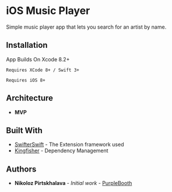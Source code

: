 # iOS Music Player

Simple music player app that lets you search for an artist by name.

## Installation

App Builds On Xcode 8.2+

```
Requires XCode 8+ / Swift 3+
```

```
Requires iOS 8+
```

## Architecture

* **MVP**

## Built With

* [SwifterSwift](https://github.com/SwifterSwift/SwifterSwift) - The Extension framework used
* [Kingfisher](https://github.com/onevcat/Kingfisher) - Dependency Management

## Authors

* **Nikoloz Pirtskhalava** - *Initial work* - [PurpleBooth](https://github.com/PurpleBooth)




